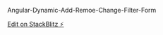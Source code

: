 Angular-Dynamic-Add-Remoe-Change-Filter-Form

[Edit on StackBlitz ⚡️](https://stackblitz.com/edit/dynamic-add-remove-and-change-filter-form-in-angular-mat-xh8cw3)
